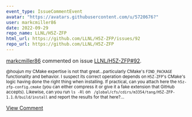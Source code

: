 ```yaml
---
event_type: IssueCommentEvent
avatar: "https://avatars.githubusercontent.com/u/5720676?"
user: markcmiller86
date: 2022-09-29
repo_name: LLNL/H5Z-ZFP
html_url: https://github.com/LLNL/H5Z-ZFP/issues/92
repo_url: https://github.com/LLNL/H5Z-ZFP
---
```


<a href='https://github.com/markcmiller86' target='_blank'>markcmiller86</a> commented on issue <a href='https://github.com/LLNL/H5Z-ZFP/issues/92' target='_blank'>LLNL/H5Z-ZFP#92</a>.

<small>@houjun my CMake expertise is not that great...particularly CMake's `FIND_PACKAGE` functionality and behavior. I suspect its correct operation depends on `H5Z-ZFP`'s CMake's logic having done the right thing when installing. If practical, can you attach here the `h5z-zfp-config.cmake` (you can either compress it or give it a fake extension that GitHub accepts). Likewise, can you run `ls -Rl` on ` /global/cfs/cdirs/m3354/tang/H5Z-ZFP-1.1.0/build/install` and report the results for that here?...</small>

<a href='https://github.com/LLNL/H5Z-ZFP/issues/92' target='_blank'>View Comment</a>